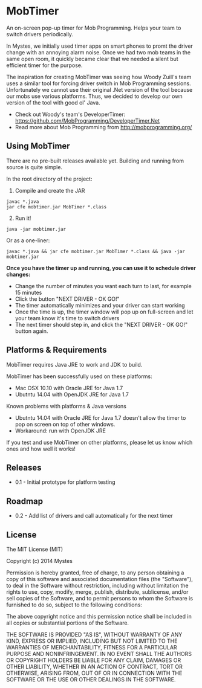 MobTimer
========

An on-screen pop-up timer for Mob Programming. Helps your team to switch drivers periodically.

In Mystes, we initially used timer apps on smart phones to promt the driver change with an annoying alarm noise. Once we had two mob teams in the same open room, it quickly became clear that we needed a silent but efficient timer for the purpose.

The inspiration for creating MobTimer was seeing how Woody Zuill's team uses a similar tool for forcing driver switch in Mob Programming sessions. Unfortunately we cannot use their original .Net version of the tool because our mobs use various platforms. Thus, we decided to develop our own version of the tool with good ol' Java.

- Check out Woody's team's DeveloperTimer: https://github.com/MobProgramming/DeveloperTimer.Net
- Read more about Mob Programming from http://mobprogramming.org/

## Using MobTimer

There are no pre-built releases available yet. Building and running from source is quite simple.

In the root directory of the project:

1. Compile and create the JAR
```
javac *.java
jar cfe mobtimer.jar MobTimer *.class
```
2. Run it!
```
java -jar mobtimer.jar
```

Or as a one-liner:
```
javac *.java && jar cfe mobtimer.jar MobTimer *.class && java -jar mobtimer.jar
```

**Once you have the timer up and running, you can use it to schedule driver changes:**
* Change the number of minutes you want each turn to last, for example 15 minutes
* Click the button "NEXT DRIVER - OK GO!"
* The timer automatically minimizes and your driver can start working
* Once the time is up, the timer window will pop up on full-screen and let your team know it's time to switch drivers
* The next timer should step in, and click the "NEXT DRIVER - OK GO!" button again.

## Platforms & Requirements

MobTimer requires Java JRE to work and JDK to build.

MobTimer has been successfully used on these platforms:
- Mac OSX 10.10 with Oracle JRE for Java 1.7
- Ubutntu 14.04 with OpenJDK JRE for Java 1.7

Known problems with platforms & Java versions
- Ubutntu 14.04 with Oracle JRE for Java 1.7 doesn't allow the timer to pop on screen on top of other windows.
 - Workaround: run with OpenJDK JRE

If you test and use MobTimer on other platforms, please let us know which ones and how well it works!

## Releases

- 0.1 - Initial prototype for platform testing

## Roadmap

- 0.2 - Add list of drivers and call automatically for the next timer


## License

The MIT License (MIT)

Copyright (c) 2014 Mystes

Permission is hereby granted, free of charge, to any person obtaining a copy
of this software and associated documentation files (the "Software"), to deal
in the Software without restriction, including without limitation the rights
to use, copy, modify, merge, publish, distribute, sublicense, and/or sell
copies of the Software, and to permit persons to whom the Software is
furnished to do so, subject to the following conditions:

The above copyright notice and this permission notice shall be included in all
copies or substantial portions of the Software.

THE SOFTWARE IS PROVIDED "AS IS", WITHOUT WARRANTY OF ANY KIND, EXPRESS OR
IMPLIED, INCLUDING BUT NOT LIMITED TO THE WARRANTIES OF MERCHANTABILITY,
FITNESS FOR A PARTICULAR PURPOSE AND NONINFRINGEMENT. IN NO EVENT SHALL THE
AUTHORS OR COPYRIGHT HOLDERS BE LIABLE FOR ANY CLAIM, DAMAGES OR OTHER
LIABILITY, WHETHER IN AN ACTION OF CONTRACT, TORT OR OTHERWISE, ARISING FROM,
OUT OF OR IN CONNECTION WITH THE SOFTWARE OR THE USE OR OTHER DEALINGS IN THE
SOFTWARE.


